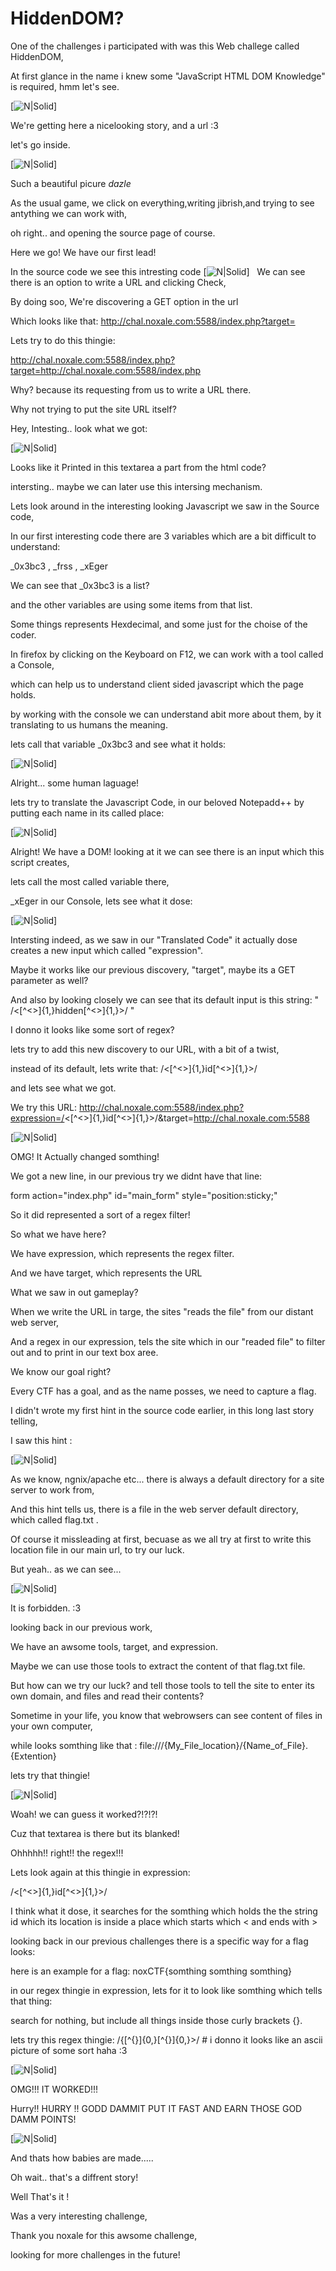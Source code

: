 # HiddenDOM?

One of the challenges i participated with was this Web challege called HiddenDOM,

At first glance in the name i knew some "JavaScript HTML DOM Knowledge" is required, hmm let's see.

[![N|Solid](https://raw.githubusercontent.com/xpinked/ctf-writeups/master/noxCTF18/Web/HiddenDOM/Screenshots/Screenshot_1.png)]

We're getting here a nicelooking story, and a url :3

let's go inside.

[![N|Solid](https://raw.githubusercontent.com/xpinked/ctf-writeups/master/noxCTF18/Web/HiddenDOM/Screenshots/Screenshot_2.png)]

Such a beautiful picure *dazle*

As the usual game, we click on everything,writing jibrish,and trying to see antything we can work with,

oh right.. and opening the source page of course.

Here we go! We have our first lead!

In the source code we see this intresting code
[![N|Solid](https://raw.githubusercontent.com/xpinked/ctf-writeups/master/noxCTF18/Web/HiddenDOM/Screenshots/Screenshot_3.png)]
 
We can see there is an option to write a URL and clicking Check,

By doing soo, We're discovering a GET option in the url

Which looks like that: http://chal.noxale.com:5588/index.php?target=

Lets try to do this thingie:

http://chal.noxale.com:5588/index.php?target=http://chal.noxale.com:5588/index.php

Why? because its requesting from us to write a URL there.

Why not trying to put the site URL itself?

Hey, Intesting.. look what we got:

[![N|Solid](https://raw.githubusercontent.com/xpinked/ctf-writeups/master/noxCTF18/Web/HiddenDOM/Screenshots/Screenshot_5.png)]

Looks like it Printed in this textarea a part from the html code?

intersting.. maybe we can later use this intersing mechanism.

Lets look around in the interesting looking Javascript we saw in the Source code,

In our first interesting code there are 3 variables which are a bit difficult to understand:

_0x3bc3 , _frss , _xEger

We can see that _0x3bc3 is a list?

and the other variables are using some items from that list.

Some things represents Hexdecimal, and some just for the choise of the coder.

In firefox by clicking on the Keyboard on F12, we can work with a tool called a Console,

which can help us to understand client sided javascript which the page holds.

by working with the console we can understand abit more about them,
by it translating to us humans the meaning.

lets call that variable _0x3bc3 and see what it holds:

[![N|Solid](https://raw.githubusercontent.com/xpinked/ctf-writeups/master/noxCTF18/Web/HiddenDOM/Screenshots/Screenshot_6.png)]

Alright... some human laguage!

lets try to translate the Javascript Code, in our beloved Notepadd++ by putting each name in its called place:

[![N|Solid](https://raw.githubusercontent.com/xpinked/ctf-writeups/master/noxCTF18/Web/HiddenDOM/Screenshots/Screenshot_10.png)]

Alright! We have a DOM!
looking at it we can see there is an input which this script creates,

lets call the most called variable there,

_xEger in our Console, lets see what it dose:

[![N|Solid](https://raw.githubusercontent.com/xpinked/ctf-writeups/master/noxCTF18/Web/HiddenDOM/Screenshots/Screenshot_8.png)]

Intersting indeed, as we saw in our "Translated Code" it actually dose creates a new input which called "expression".

Maybe it works like our previous discovery, "target", maybe its a GET parameter as well?

And also by looking closely we can see that its default input is this string:
" /<[^<>]{1,}hidden[^<>]{1,}>/ "

I donno it looks like some sort of regex?

lets try to add this new discovery to our URL, with a bit of a twist,

instead of its default, lets write that: /<[^<>]{1,}id[^<>]{1,}>/

and lets see what we got.

We try this URL: http://chal.noxale.com:5588/index.php?expression=/<[^<>]{1,}id[^<>]{1,}>/&target=http://chal.noxale.com:5588

[![N|Solid](https://raw.githubusercontent.com/xpinked/ctf-writeups/master/noxCTF18/Web/HiddenDOM/Screenshots/Screenshot_9.png)]

OMG! It Actually changed somthing!

We got a new line, in our previous try we didnt have that line:

form action="index.php" id="main_form" style="position:sticky;"
 
 So it did represented a sort of a regex filter!

So what we have here?

We have expression, which represents the regex filter.

And we have target, which represents the URL

What we saw in out gameplay?

When we write the URL in targe, the sites "reads the file" from our distant web server,

And a regex in our expression, tels the site which in our "readed file" to filter out and to print in our text box aree.

We know our goal right?

Every CTF has a goal, and as the name posses, we need to capture a flag.

I didn't wrote my first hint in the source code earlier, in this long last story telling,

I saw this hint :

[![N|Solid](https://raw.githubusercontent.com/xpinked/ctf-writeups/master/noxCTF18/Web/HiddenDOM/Screenshots/Screenshot_11.png)]

As we know, ngnix/apache etc... there is always a default directory for a site server to work from,

And this hint tells us, there is a file in the web server default directory, which called flag.txt .

Of course it missleading at first, becuase as we all try at first to write this location file in our main url, to try our luck.

But yeah.. as we can see...

[![N|Solid](https://raw.githubusercontent.com/xpinked/ctf-writeups/master/noxCTF18/Web/HiddenDOM/Screenshots/Screenshot_12.png)]

It is forbidden. :3

looking back in our previous work,

We have an awsome tools, target, and expression.

Maybe we can use those tools to extract the content of that flag.txt file.

But how can we try our luck? and tell those tools to tell the site to enter its own domain, and files and read their contents?

Sometime in your life, you know that webrowsers can see content of files in your own computer,

while looks somthing like that : file:///{My_File_location}/{Name_of_File}.{Extention}

lets try that thingie!

[![N|Solid](https://raw.githubusercontent.com/xpinked/ctf-writeups/master/noxCTF18/Web/HiddenDOM/Screenshots/Screenshot_13.png)]

Woah! we can guess it worked?!?!?!

Cuz that textarea is there but its blanked!

Ohhhhh!! right!! the regex!!!

Lets look again at this thingie in expression:

/<[^<>]{1,}id[^<>]{1,}>/

I think what it dose, it searches for the somthing which holds the the string id which its location is inside a place which starts which < and ends with >

looking back in our previous challenges there is a specific way for a flag looks:

here is an example for a flag: noxCTF{somthing somthing somthing}

in our regex thingie in expression, lets for it to look like somthing which tells that thing:

search for nothing, but include all things inside those curly brackets {}.

lets try this regex thingie: /{[^{}]{0,}[^{}]{0,}>/  # i donno it looks like an ascii picture of some sort haha :3

[![N|Solid](https://raw.githubusercontent.com/xpinked/ctf-writeups/master/noxCTF18/Web/HiddenDOM/Screenshots/Screenshot_14.png)]

OMG!!! IT WORKED!!!

Hurry!! HURRY !! GODD DAMMIT PUT IT FAST AND EARN THOSE GOD DAMM POINTS!

[![N|Solid](https://raw.githubusercontent.com/xpinked/ctf-writeups/master/noxCTF18/Web/HiddenDOM/Screenshots/Screenshot_15.png)]

And thats how babies are made.....

Oh wait.. that's a diffrent story!

Well That's it !

Was a very interesting challenge,

Thank you noxale for this awsome challenge,

looking for more challenges in the future!
